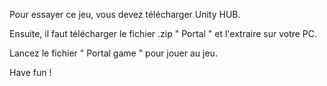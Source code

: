 Pour essayer ce jeu, vous devez télécharger Unity HUB.

Ensuite, il faut télécharger le fichier .zip " Portal " et l'extraire sur votre PC.

Lancez le fichier " Portal game " pour jouer au jeu.

Have fun ! 